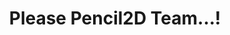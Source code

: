 ---
title: 'Please Pencil2D Team...!'
redirect_to:
  - 'https://discuss.pencil2d.org/t/please-pencil2d-team/1003'
---